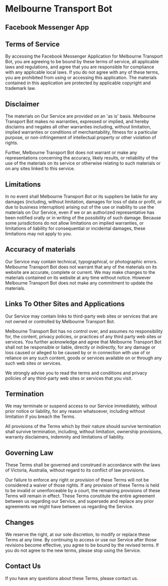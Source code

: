 # Melbourne Transport Bot
## Facebook Messenger App
## Terms of Service
By accessing the Facebook Messenger Application for Melbourne Transport Bot, you are agreeing to be bound by these terms of service, all applicable laws and regulations, and agree that you are responsible for compliance with any applicable local laws. If you do not agree with any of these terms, you are prohibited from using or accessing this application. The materials contained in this application are protected by applicable copyright and trademark law.

## Disclaimer
The materials on Our Service are provided on an 'as is' basis. Melbourne Transport Bot makes no warranties, expressed or implied, and hereby disclaims and negates all other warranties including, without limitation, implied warranties or conditions of merchantability, fitness for a particular purpose, or non-infringement of intellectual property or other violation of rights.

Further, Melbourne Transport Bot does not warrant or make any representations concerning the accuracy, likely results, or reliability of the use of the materials on its service or otherwise relating to such materials or on any sites linked to this service.

## Limitations
In no event shall Melbourne Transport Bot or its suppliers be liable for any damages (including, without limitation, damages for loss of data or profit, or due to business interruption) arising out of the use or inability to use the materials on Our Service, even if we or an authorized representative has been notified orally or in writing of the possibility of such damage. Because some jurisdictions do not allow limitations on implied warranties, or limitations of liability for consequential or incidental damages, these limitations may not apply to you.

## Accuracy of materials
Our Service may contain technical, typographical, or photographic errors. Melbourne Transport Bot does not warrant that any of the materials on its website are accurate, complete or current. We may make changes to the materials contained on its website at any time without notice. However Melbourne Transport Bot does not make any commitment to update the materials.

## Links To Other Sites and Applications
Our Service may contain links to third-party web sites or services that are not owned or controlled by Melbourne Transport Bot.

Melbourne Transport Bot has no control over, and assumes no responsibility for, the content, privacy policies, or practices of any third party web sites or services. You further acknowledge and agree that Melbourne Transport Bot shall not be responsible or liable, directly or indirectly, for any damage or loss caused or alleged to be caused by or in connection with use of or reliance on any such content, goods or services available on or through any such web sites or services.

We strongly advise you to read the terms and conditions and privacy policies of any third-party web sites or services that you visit.

## Termination
We may terminate or suspend access to our Service immediately, without prior notice or liability, for any reason whatsoever, including without limitation if you breach the Terms.

All provisions of the Terms which by their nature should survive termination shall survive termination, including, without limitation, ownership provisions, warranty disclaimers, indemnity and limitations of liability.

## Governing Law
These Terms shall be governed and construed in accordance with the laws of Victoria, Australia, without regard to its conflict of law provisions.

Our failure to enforce any right or provision of these Terms will not be considered a waiver of those rights. If any provision of these Terms is held to be invalid or unenforceable by a court, the remaining provisions of these Terms will remain in effect. These Terms constitute the entire agreement between us regarding our Service, and supersede and replace any prior agreements we might have between us regarding the Service.

## Changes
We reserve the right, at our sole discretion, to modify or replace these Terms at any time. By continuing to access or use our Service after those revisions become effective, you agree to be bound by the revised terms. If you do not agree to the new terms, please stop using the Service.

## Contact Us
If you have any questions about these Terms, please contact us.